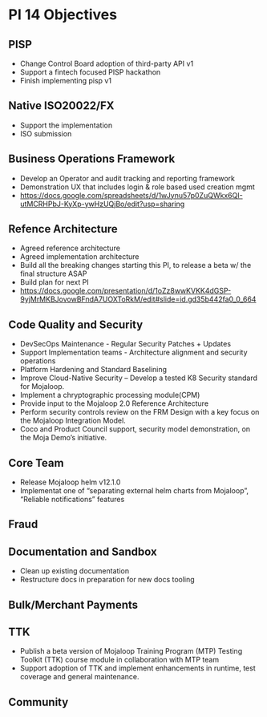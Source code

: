 # PI 14 Objectives

## PISP
- Change Control Board adoption of third-party API v1
- Support a fintech focused PISP hackathon
- Finish implementing pisp v1

## Native ISO20022/FX
- Support the implementation
- ISO submission 

## Business Operations Framework
- Develop an Operator and audit tracking and reporting framework
- Demonstration UX that includes login & role based used creation mgmt
- https://docs.google.com/spreadsheets/d/1wJynu57p0ZuQWkx6QI-utMCRHPbJ-KyXp-ywHzUQjBo/edit?usp=sharing

## Refence Architecture
- Agreed reference architecture
- Agreed implementation architecture
- Build all the breaking changes starting this PI, to release a beta w/ the final structure ASAP
- Build plan for next PI
- https://docs.google.com/presentation/d/1oZz8wwKVKK4dGSP-9yjMrMKBJovowBFndA7UOXToRkM/edit#slide=id.gd35b442fa0_0_664

## Code Quality and Security 
- DevSecOps Maintenance - Regular Security Patches + Updates
- Support Implementation teams - Architecture alignment and security operations
- Platform Hardening and Standard Baselining
- Improve Cloud-Native Security – Develop a tested K8 Security standard for Mojaloop.
- Implement a chryptographic processing module(CPM)
- Provide input to the Mojaloop 2.0 Reference Architecture 
- Perform security controls review on the FRM Design with a key focus on the Mojaloop Integration Model.
- Coco and Product Council support, security model demonstration, on the Moja Demo’s initiative.

## Core Team
- Release Mojaloop helm v12.1.0
- Implementat one of “separating external helm charts from Mojaloop”, “Reliable notifications” features

## Fraud

## Documentation and Sandbox
- Clean up existing documentation
- Restructure docs in preparation for new docs tooling

## Bulk/Merchant Payments

## TTK
- Publish a beta version of Mojaloop Training Program (MTP) Testing Toolkit (TTK) course module in collaboration with MTP team
- Support adoption of TTK and implement enhancements in runtime, test coverage and general maintenance.

## Community
